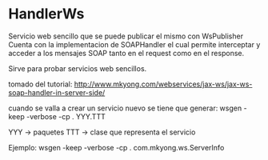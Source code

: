 # HandlerWs

Servicio web sencillo que se puede publicar el mismo con WsPublisher
Cuenta con la implementacion de SOAPHandler el cual permite interceptar y acceder a los mensajes SOAP
tanto en el request como en el response.

Sirve para probar servicios web sencillos.

tomado del tutorial:
http://www.mkyong.com/webservices/jax-ws/jax-ws-soap-handler-in-server-side/

cuando se valla a crear un servicio nuevo se tiene que generar:
wsgen -keep -verbose -cp . YYY.TTT

YYY -> paquetes
TTT -> clase que representa el servicio

Ejemplo:
wsgen -keep -verbose -cp . com.mkyong.ws.ServerInfo
